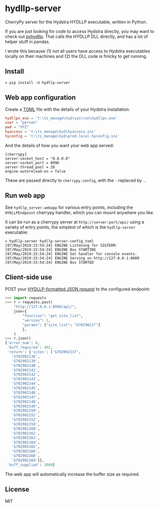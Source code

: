 # hydllp-server

CherryPy server for the Hydstra HYDLLP executable, written in Python.

If you are just looking for code to access Hydstra directly, you may want to
check out [pyhydllp](https://pypi.org/project/pyhydllp/). That calls the 
HYDLLP DLL directly, and has a lot of helper stuff in pandas.

I wrote this because (1) not all users have access to Hydstra executables
locally on their machines and (2) the DLL code is finicky to get running.

## Install

```posh
> pip install -U hydllp-server
```

## Web app configuration

Create a [TOML](https://github.com/toml-lang/toml) file with the details of your
Hydstra installation:

```toml
hydllpx_exe = 't:\ts_manage\hyd\sys\run\hydllpx.exe'
user = "person"
pwd = "XYZ"
hyaccess = 't:\ts_manage\hyd\hyaccess.ini'
hyconfig = 't:\ts_manage\hyd\prod.local.hyconfig.ini'
```

And the details of how you want your web app served:

```
[cherrypy]
server-socket_host = "0.0.0.0"
server-socket_port = 8096
server-thread_pool = 20
engine-autoreload-on = false
```

These are passed directly to ``cherrypy.config``, with the `-` replaced by `.`.

## Run web app

See `hydllp_server.webapp` for various entry points, including the 
`HYDLLPEndpoint` cherrypy handler, which you can mount anywhere you like.

It can be run as a cherrypy server at `http://server:port/api/` using a variety
of entry points, the simplest of which is the `hydllp-server` executable:

```posh
> hydllp-server hydllp-server-config.toml
[07/May/2019:15:54:24] ENGINE Listening for SIGTERM.
[07/May/2019:15:54:24] ENGINE Bus STARTING
[07/May/2019:15:54:24] ENGINE Set handler for console events.
[07/May/2019:15:54:24] ENGINE Serving on http://127.0.0.1:8080
[07/May/2019:15:54:24] ENGINE Bus STARTED
```

## Client-side use

POST your [HYDLLP-formatted JSON request](http://kisters.com.au/doco/hydllp.htm) 
to the configured endpoint:

```python
>>> import requests
>>> r = requests.post(
    "http://127.0.0.1:8080/api/",
    json={
        "function": "get_site_list", 
        "version": 1, 
        "params": {"site_list": "G7029021*"}
        },
    )
>>> r.json()
{'error_num': 0,
 'buff_required': 402,
 'return': {'sites': ['G702902137',
   'G702902138',
   'G702902139',
   'G702902140',
   'G702902141',
   'G702902142',
   'G702902143',
   'G702902144',
   'G702902145',
   'G702902146',
   'G702902147',
   'G702902148',
   'G702902149',
   'G702902150',
   'G702902151',
   'G702902152',
   'G702902159',
   'G702902160',
   'G702902161',
   'G702902163',
   'G702902164',
   'G702902165',
   'G702902166',
   'G702902168',
   'G702902169']},
 'buff_supplied': 3000}
 ```

The web app will automatically increase the buffer size as required.

## License

MIT